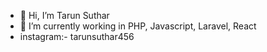 - 👋 Hi, I’m Tarun Suthar
- 🌱 I’m currently working in PHP, Javascript, Laravel, React
- instagram:- tarunsuthar456
